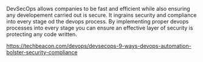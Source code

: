 DevSecOps allows companies to be fast and efficient while also ensuring any developement carried out is secure. 
It ingrains security and compliance into every stage od the devops process. By implementing proper devops processes 
into every stage you can ensure an effective layer of security is protecting any code written.

https://techbeacon.com/devops/devsecops-9-ways-devops-automation-bolster-security-compliance